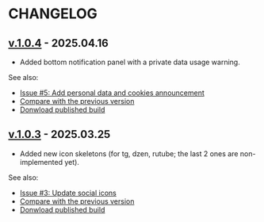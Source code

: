 <!--
 @since 2025.04.16
 @changed 2025.04.16, 17:45
-->

# CHANGELOG

## [v.1.0.4](https://github.com/lilliputten/imodelist/releases/tag/v.1.0.3) - 2025.04.16

- Added bottom notification panel with a private data usage warning.

See also:

- [Issue #5: Add personal data and cookies announcement](https://github.com/lilliputten/imodelist/issues/5)
- [Compare with the previous version](https://github.com/lilliputten/imodelist/compare/v.1.0.3...v.1.0.4)
- [Donwload published build](https://github.com/lilliputten/imodelist/archive/refs/tags/publish.1.0.3.zip)

## [v.1.0.3](https://github.com/lilliputten/imodelist/releases/tag/v.1.0.3) - 2025.03.25

- Added new icon skeletons (for tg, dzen, rutube; the last 2 ones are non-implemented yet).

See also:

- [Issue #3: Update social icons](https://github.com/lilliputten/imodelist/issues/3)
- [Compare with the previous version](https://github.com/lilliputten/imodelist/compare/v.1.0.2...v.1.0.3)
- [Donwload published build](https://github.com/lilliputten/imodelist/archive/refs/tags/publish.1.0.3.zip)

